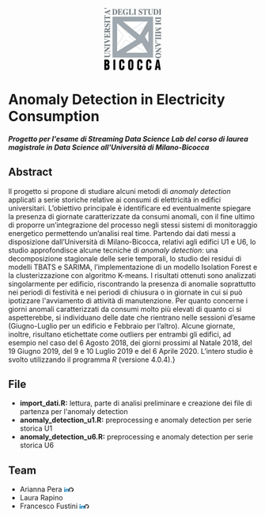 <p align="center">
<img src="https://github.com/albi9702/Kobe-Vs-Machine-Learning/blob/master/Immagini/Logo-Bicocca.png"/>
</p>

# Anomaly Detection in Electricity Consumption

##### Progetto per l'esame di Streaming Data Science Lab del corso di laurea magistrale in Data Science all'Università di Milano-Bicocca

## Abstract 

Il progetto si propone di studiare alcuni metodi di *anomaly detection* applicati a serie storiche relative ai consumi di elettricità in edifici universitari. L’obiettivo principale è identificare ed eventualmente spiegare la presenza di giornate caratterizzate da consumi anomali, con il fine ultimo di proporre un’integrazione del processo negli stessi sistemi di monitoraggio energetico permettendo un’analisi real time.
Partendo dai dati messi a disposizione dall’Università di Milano-Bicocca, relativi agli edifici U1 e U6, lo studio approfondisce alcune tecniche di *anomaly detection*: una decomposizione stagionale delle serie temporali, lo studio dei residui di modelli TBATS e SARIMA, l’implementazione di un modello Isolation Forest e la clusterizzazione con algoritmo K-means.
I risultati ottenuti sono analizzati singolarmente per edificio, riscontrando la presenza di anomalie soprattutto nei periodi di festività e nei periodi di chiusura o in giornate in cui si può ipotizzare l'avviamento di attività di manutenzione. Per quanto concerne i giorni anomali caratterizzati da consumi molto più elevati di quanto ci si aspetterebbe, si individuano delle date che rientrano nelle sessioni d’esame (Giugno-Luglio per un edificio e Febbraio per l’altro). Alcune giornate, inoltre, risultano etichettate come outliers per entrambi gli edifici, ad esempio nel caso del 6 Agosto 2018, dei giorni prossimi al Natale 2018, del 19 Giugno 2019, del 9 e 10 Luglio 2019 e del 6 Aprile 2020.
L’intero studio è svolto utilizzando il programma *R* (versione 4.0.4).}

## File

- **import_dati.R:** lettura, parte di analisi preliminare e creazione dei file di partenza per l'anomaly detection
- **anomaly_detection_u1.R:** preprocessing e anomaly detection per serie storica U1
- **anomaly_detection_u6.R:** preprocessing e anomaly detection per serie storica U6

## Team

- Arianna Pera <a href = "https://www.linkedin.com/in/arianna-pera-340811195/"><img src="https://github.com/albi9702/Kobe-Vs-Machine-Learning/blob/master/Immagini/linkedin.png" width = "2%"></a><a href = "https://github.com/ariannap13"><img src="https://github.com/albi9702/Kobe-Vs-Machine-Learning/blob/master/Immagini/github.png" width = "2%"></a>
- Laura Rapino
- Francesco Fustini <a href = "https://www.linkedin.com/in/francesco-fustini-3158b115a/"><img src="https://github.com/albi9702/Kobe-Vs-Machine-Learning/blob/master/Immagini/linkedin.png" width = "2%"></a><a href = "https://github.com/FrancescoFustini"><img src="https://github.com/albi9702/Kobe-Vs-Machine-Learning/blob/master/Immagini/github.png" width = "2%"></a>

